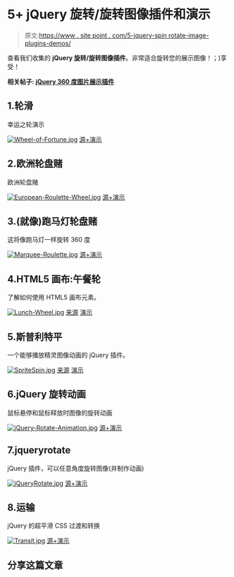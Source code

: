 # 5+ jQuery 旋转/旋转图像插件和演示

> 原文:[https://www . site point . com/5-jquery-spin rotate-image-plugins-demos/](https://www.sitepoint.com/5-jquery-spinrotate-image-plugins-demos/)

查看我们收集的 **jQuery 旋转/旋转图像插件**。非常适合旋转您的展示图像！；)享受！

**相关帖子: [jQuery 360 度图片展示插件](http://www.jquery4u.com/plugins/jquery-360-degrees-image-display-plugins/)**

## 1.轮滑

幸运之轮演示

[![Wheel-of-Fortune.jpg](../Images/4cf86bfe0ddbb11ad586fe3add0d50e2.png)](https://jsfiddle.net/jquery4u/2bZrv/) 
[源+演示](https://jsfiddle.net/jquery4u/2bZrv/)

## 2.欧洲轮盘赌

欧洲轮盘赌

[![European-Roulette-Wheel.jpg](../Images/ccf860796d926f1b1b482d24a444f6d3.png)](https://jsfiddle.net/YNBxz/674/) 
[源+演示](https://jsfiddle.net/YNBxz/674/)

## 3.(就像)跑马灯轮盘赌

这将像跑马灯一样旋转 360 度

[![Marquee-Roulette.jpg](../Images/9340b09237258d02cc75812f9bbb79d7.png)](https://jsfiddle.net/HS68a/2/) 
[源+演示](https://jsfiddle.net/HS68a/2/)

## 4.HTML5 画布:午餐轮

了解如何使用 HTML5 画布元素。

[![Lunch-Wheel.jpg](../Images/cbd05ff42bd5620145deb1e7312a48b6.png)](http://bramp.net/blog/2011/07/html5-canvas-lunch-wheel/) 
[来源](http://bramp.net/blog/2011/07/html5-canvas-lunch-wheel/) [演示](http://bramp.net/javascript/lunchwheel.html)

## 5.斯普利特平

一个能够播放精灵图像动画的 jQuery 插件。

[![SpriteSpin.jpg](../Images/180516b12000c6dbd71cd456f78a1b46.png)](http://spritespin.ginie.eu/) 
[来源](http://spritespin.ginie.eu/) [演示](http://spritespin.ginie.eu/examples)

## 6.jQuery 旋转动画

鼠标悬停和鼠标释放时图像的旋转动画

[![jQuery-Rotate-Animation.jpg](../Images/71b71641189087d30438225fa8d863f8.png)](http://ajaxlabs.co.uk/lab-0008) 
[源+演示](http://ajaxlabs.co.uk/lab-0008)

## 7.jqueryrotate

jQuery 插件，可以任意角度旋转图像(并制作动画)

[![jQueryRotate.jpg](../Images/1ef409eadeafdc61f49da6ff19276d37.png)](https://code.google.com/p/jqueryrotate/wiki/Examples) 
[源+演示](https://code.google.com/p/jqueryrotate/wiki/Examples)

## 8.运输

jQuery 的超平滑 CSS 过渡和转换

[![Transit.jpg](../Images/1ea1d00896acd76c527b0b83be519767.png)](http://ricostacruz.com/jquery.transit/) 
[源+演示](http://ricostacruz.com/jquery.transit/)

## 分享这篇文章